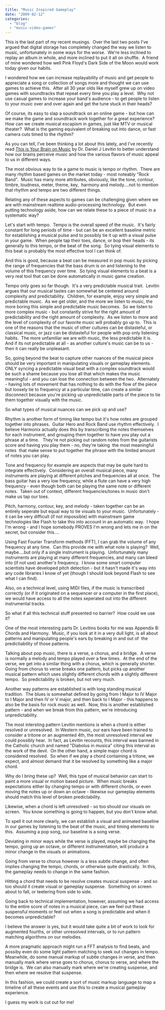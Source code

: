 ```yaml
---
title: "Music Inspired Gameplay"
date: "2009-02-12"
categories:
  - "blog"
  - "music-video-games"
---
```


This is the last part of my recent musings.  Over the last two posts I've argued that digital storage has completely changed the way we listen to music, unfortunately in some ways for the worse.  We're less inclined to replay an album in whole, and more inclined to put it all on shuffle.  A friend of mine wondered how well Pink Floyd's Dark Side of the Moon would work today given our habits.

I wondered how we can increase replayability of music and get people to appreciate a song or collection of songs more and thought we can use games to achieve this.  After all 30 year olds like myself grew up on video games with soundtracks that repeat every time you play a level.  Why not use casual games to increase your band's audience - to get people to listen to your music over and over again and get the tune stuck in their heads?

Of course, its easy to slap a soundtrack on an online game - but how can we make the game and soundtrack work together for a great experience?  How can we create musical escapism in games, just like MTV or musical theater?  What is the gaming equivalent of breaking out into dance, or fast camera cuts timed to the rhythm?

As you can tell, I've been thinking a lot about this lately, and I've recently read [This is Your Brain on Music](http://www.amazon.com/This-Your-Brain-Music-Obsession/dp/0452288525/ref=pd_bbs_sr_1?ie=UTF8&s=books&qid=1233627942&sr=8-1) by Dr. Daniel J Levitin to better understand how our brains perceive music and how the various flavors of music appeal to us in different ways.

The most obvious way to tie a game to music is tempo or rhythm.  There are many rhythm based games on the market today - most noteably "Rock Band".  Music has many more attributes, obviously, like the tone, contour, timbre, loudness, meter, theme, key,  harmony and melody....not to mention that rhythm and tempo are two different things.

Relating any of these aspects to games can be challenging given where we are with mainstream realtime audio-processing technology.  But even putting technology aside, how can we relate these to a piece of music in a systematic way?

Let's start with tempo.  Tempo is the overall speed of the music.  It's fairly constant for long periods of time - but can be an excellent baseline metric for establishing a musical pulse and to possibly tie it up with a visual pulse in your game.  When people tap their toes, dance, or bop their heads - its generally to this tempo, or the beat of the song.  So tying visual elements to this beat is probably the most effective tool I can think of.

And this is good, because a beat can be measured in pop music by picking the range of frequencies that the bass drum is on and listening to the volume of this frequency over time.  So tying visual elements to a beat is a very real tool that can be done automatically in music game creation.

Tempo only goes so far though.  It's a very predictable musical trait.  Levitin argues that our musical tastes can somewhat be centered around complexity and predictability.  Children, for example, enjoy very simple and predictable music.  As we get older, and the more we listen to music, the more boring this simple and predictable music becomes.  So we listen to more complex music - but constantly strive for the right amount of predictability and the right amount of complexity.  As we listen to more and the level of complexity of our favorite music will probably go up to.  This is one of the reasons that the music of other cultures can be distasteful, or classical music, or jazz can be distasteful for people with pop only listening habits.  The more unfamiliar we are with music, the less predictable it is.  And if its not predictable at all - as another culture's music can be to us - then it can really be unpleasant.

So, going beyond the beat to capture other nuances of the musical piece should be very important in manipulating visuals or gameplay elements.  ONLY syncing a predictable visual beat with a complex soundtrack would be such a shame because you lose all that which makes the music meaningful - and you can lose the connection between the two.  Alternately - having lots of movement that has nothing to do with the flow of the piece but loosely tie to frequency at a particular time, can create a similar disconnect because you're picking up unpredictable parts of the piece to tie them together visually with the music.

So what types of musical nuances can we pick up and use?

Rhythm is another form of timing like tempo but it's how notes are grouped together into phrases.  Guitar Hero and Rock Band use rhythm effectively.  I believe Harmonix actually does this by transcribing the notes themselves for each instrument, and grouping them together to have you play out a phrase at a time.   They're not picking out random notes from the guitarists score and having you play them - no, they're taking  the most meaningful notes  that make sense to put together the phrase with the limited amount of notes you can play.

Tone and frequency for example are aspects that may be quite hard to integrate effectively.  Considering an overall musical piece, many instruments are playing at different pitches and frequencies all at once.  The bass guitar has a very low frequency, while a flute can have a very high frequency - even though both can be playing the same note or different notes.  Taken out of context, different frequencies/tones in music don't make us tap our toes.

Pitch, harmony, contour, key, and melody - taken together can be an entirely seperate but equal way to tie visuals to your music.  Unfortunately - it can be very difficult (if not impossible) with mainstream game technologies like Flash to take this into account in an automatic way.  I hope I'm wrong - and I hope somebody PROVES I'm wrong and lets me in on the secret, but consider this....

Using Fast Fourier Transform methods (FFT), I can grab the volume of any frequency at any time.  Can this provide me with what note is playing?  Well, maybe....but only if a single instrument is playing.  Unfortunately many instruments are playing at many different frequencies, and many can bleed into (if not use) another's frequency.  I know some smart computer scientists have developed pitch detection - but it hasn't made it's way into any code libraries I know of yet (though I should look beyond Flash to see what I can find).

Also, on a technical level, using MIDI files, if the music is transcribed correctly (or if it originated on a sequencer or a computer in the first place), we would have access to all the notes seperated out into the different instrumental tracks.

So what if all this technical stuff presented no barrier?  How could we use it?

One of the most interesting parts Dr. Levitins books for me was Appendix B: Chords and Harmony.  Music, if you look at it in a very dull light, is all about patterns and manipulating people's ears by breaking in and out of  the predictiability of those patterns.

Talking about pop music, there is a verse, a chorus, and a bridge.  A verse is normally a melody and tempo played over a few times.  At the end of the verse, we get into a similar thing with a chorus, which is generally shorter.  Going from chorus to verse breaks one pattern, but picks up another musical pattern which uses slightly different chords with a slightly different tempo.  So predictability is broken, but not very much.

Another way patterns are established is with long standing musical tradition.  The blues is somewhat defined by going from I Major to IV Major to I Major and then IV or V major, and then back to I Major - this happens to also be the basis for rock music as well.  Now, this is another established pattern - and when we break from this pattern, we're introducing unpredictability.

The most intersting pattern Levitin mentions is when a chord is either resolved or unresolved.  In Western music, our ears have been trained to consider a tritone or an augmented 4th, the most unresolved interval we could possibly hear.  In fact, as Levitin recounts, this interval was banned in the Catholic church and named "Diabolus in musica" citing this interval as the work of the devil.  On the other hand, a simple major chord is considered resolved.  So when if we play a chord containing a tritone, we expect, and almost demand that it be resolved by something like a major chord.

Why do I bring these up?  Well, this type of musical behavior can start to paint a more visual or motion based picture.  When music breaks expectations either by changing tempo or with different chords, or even moving the notes up or down an octave - likewise our gameplay elements should match this level of broken predictability.

Likewise, when a chord is left unresolved - so too should our visuals on screen.  You know something is going to happen, but you don't know what.

To spell it out more clearly, we can establish a visual and animated baseline in our games by listening to the beat of the music, and timing elements to this.  Assuming a pop song, our baseline is a song verse.

Deviating in minor ways while the verse is played, maybe be changing the tempo, going up an octave, or different instrumentation, will produce a minor change in the visuals or animations.

Going from verse to chorus however is a less subtle change, and often implies changing the tempo, chords, or otherwise quite drastically.  In this, the gameplay needs to change in the same fashion.

Hitting a chord that needs to be resolve creates musical suspense - and so too should it create visual or gameplay suspense.  Something on screen about to fall, or teetering from side to side.

Going back to technical implementation, however, assuming we had access to the entire score of notes in a musical piece, can we feel out these suspensful moments or feel out when a song is predictable and when it becomes unpredictable?

I believe the answer is yes, but it would take quite a bit of work to look for augmented fourths, or other unresolved intervals, or to run pattern matching algorithms on our melodies.

A more pragmatic approach might run a FFT analysis to find beats, and possiby even do some light pattern matching to seek out changes in tempo.  Meanwhile, do some manual markup of subtle changes in verse, and then manually mark where verse goes to chorus, chorus to verse, and where the bridge is.  We can also manually mark where we're creating suspense, and then where we resolve that suspense.

In this fashion, we could create a sort of music markup language to map a timeline of all these events and use this to create a musical gameplay experience.

I guess my work is cut out for me!
